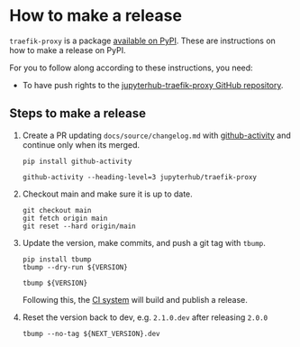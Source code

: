# How to make a release

`traefik-proxy` is a package [available on
PyPI](https://pypi.org/project/jupyterhub-traefik-proxy/). These are
instructions on how to make a release on PyPI.

For you to follow along according to these instructions, you need:

- To have push rights to the [jupyterhub-traefik-proxy GitHub
  repository](https://github.com/jupyterhub/traefik-proxy).

## Steps to make a release

1. Create a PR updating `docs/source/changelog.md` with [github-activity][] and
   continue only when its merged.

   ```shell
   pip install github-activity

   github-activity --heading-level=3 jupyterhub/traefik-proxy
   ```

1. Checkout main and make sure it is up to date.

   ```shell
   git checkout main
   git fetch origin main
   git reset --hard origin/main
   ```

1. Update the version, make commits, and push a git tag with `tbump`.

   ```shell
   pip install tbump
   tbump --dry-run ${VERSION}

   tbump ${VERSION}
   ```

   Following this, the [CI system][] will build and publish a release.

1. Reset the version back to dev, e.g. `2.1.0.dev` after releasing `2.0.0`

   ```shell
   tbump --no-tag ${NEXT_VERSION}.dev
   ```

[ci system]: https://github.com/jupyterhub/traefik-proxy/actions
[github-activity]: https://github.com/executablebooks/github-activity
